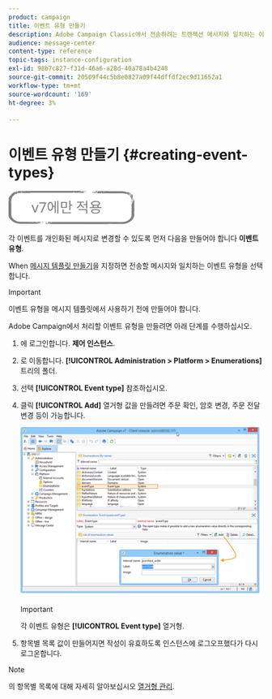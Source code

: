 ```yaml
---
product: campaign
title: 이벤트 유형 만들기
description: Adobe Campaign Classic에서 전송하려는 트랜잭션 메시지와 일치하는 이벤트 유형을 만드는 방법을 알아봅니다.
audience: message-center
content-type: reference
topic-tags: instance-configuration
exl-id: 98b7c827-f31d-46a6-a28d-40a78a4b4248
source-git-commit: 20509f44c5b8e0827a09f44dffdf2ec9d11652a1
workflow-type: tm+mt
source-wordcount: '169'
ht-degree: 3%

---
```


# 이벤트 유형 만들기 {#creating-event-types}

![](../../assets/v7-only.svg)

각 이벤트를 개인화된 메시지로 변경할 수 있도록 먼저 다음을 만들어야 합니다 **이벤트 유형**.

When [메시지 템플릿 만들기](../../message-center/using/creating-the-message-template.md)을 지정하면 전송할 메시지와 일치하는 이벤트 유형을 선택합니다.

>[!IMPORTANT]
>
>이벤트 유형을 메시지 템플릿에서 사용하기 전에 만들어야 합니다.

Adobe Campaign에서 처리할 이벤트 유형을 만들려면 아래 단계를 수행하십시오.

1. 에 로그인합니다. **제어 인스턴스**.

1. 로 이동합니다. **[!UICONTROL Administration > Platform > Enumerations]** 트리의 폴더.

1. 선택 **[!UICONTROL Event type]** 참조하십시오.

1. 클릭 **[!UICONTROL Add]** 열거형 값을 만들려면 주문 확인, 암호 변경, 주문 전달 변경 등이 가능합니다.

   ![](assets/messagecenter_eventtype_enum_001.png)

   >[!IMPORTANT]
   >
   >각 이벤트 유형은 **[!UICONTROL Event type]** 열거형.

1. 항목별 목록 값이 만들어지면 작성이 유효하도록 인스턴스에 로그오프했다가 다시 로그온합니다.

>[!NOTE]
>
>의 항목별 목록에 대해 자세히 알아보십시오 [열거형 관리](../../platform/using/managing-enumerations.md).



